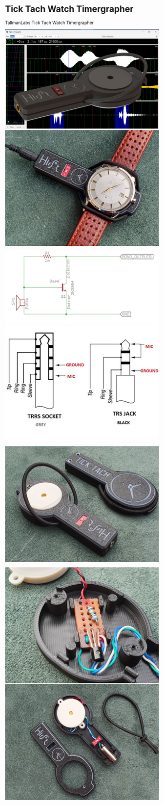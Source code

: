 # Tick Tach Watch Timergrapher
TallmanLabs Tick Tach Watch Timergrapher


![](https://github.com/koogar/Tick-Tach-Watch-Timergrapher/blob/main/Images/Tick%20Tach%20Header.jpg)
![](https://github.com/koogar/Tick-Tach-Watch-Timergrapher/blob/main/Images/TML_TickTach_Timergrapher%20(7)%20(Large).jpg)

![](https://github.com/koogar/Tick-Tach-Watch-Timergrapher/blob/main/Images/TickTacho%20PreAmp%20Schematics%20(2).jpg)
![](https://github.com/koogar/Tick-Tach-Watch-Timergrapher/blob/main/Images/TRS.TRRS.JackPinout.jpg)




![](https://github.com/koogar/Tick-Tach-Watch-Timergrapher/blob/main/Images/TML_TickTach_Timergrapher%20(1)%20(Large).jpg)






![](https://github.com/koogar/Tick-Tach-Watch-Timergrapher/blob/main/Images/TML_TickTach_Timergrapher%20(5)%20(Large).jpg)
![](https://github.com/koogar/Tick-Tach-Watch-Timergrapher/blob/main/Images/TML_TickTach_Timergrapher%20(3)%20(Large).jpg)




